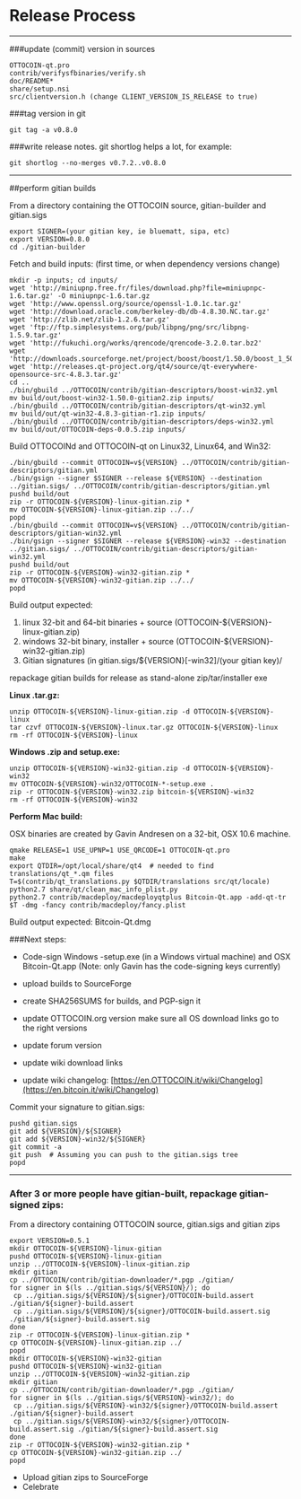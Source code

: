 Release Process
====================

* * *

###update (commit) version in sources


	OTTOCOIN-qt.pro
	contrib/verifysfbinaries/verify.sh
	doc/README*
	share/setup.nsi
	src/clientversion.h (change CLIENT_VERSION_IS_RELEASE to true)

###tag version in git

	git tag -a v0.8.0

###write release notes. git shortlog helps a lot, for example:

	git shortlog --no-merges v0.7.2..v0.8.0

* * *

##perform gitian builds

 From a directory containing the OTTOCOIN source, gitian-builder and gitian.sigs
  
	export SIGNER=(your gitian key, ie bluematt, sipa, etc)
	export VERSION=0.8.0
	cd ./gitian-builder

 Fetch and build inputs: (first time, or when dependency versions change)

	mkdir -p inputs; cd inputs/
	wget 'http://miniupnp.free.fr/files/download.php?file=miniupnpc-1.6.tar.gz' -O miniupnpc-1.6.tar.gz
	wget 'http://www.openssl.org/source/openssl-1.0.1c.tar.gz'
	wget 'http://download.oracle.com/berkeley-db/db-4.8.30.NC.tar.gz'
	wget 'http://zlib.net/zlib-1.2.6.tar.gz'
	wget 'ftp://ftp.simplesystems.org/pub/libpng/png/src/libpng-1.5.9.tar.gz'
	wget 'http://fukuchi.org/works/qrencode/qrencode-3.2.0.tar.bz2'
	wget 'http://downloads.sourceforge.net/project/boost/boost/1.50.0/boost_1_50_0.tar.bz2'
	wget 'http://releases.qt-project.org/qt4/source/qt-everywhere-opensource-src-4.8.3.tar.gz'
	cd ..
	./bin/gbuild ../OTTOCOIN/contrib/gitian-descriptors/boost-win32.yml
	mv build/out/boost-win32-1.50.0-gitian2.zip inputs/
	./bin/gbuild ../OTTOCOIN/contrib/gitian-descriptors/qt-win32.yml
	mv build/out/qt-win32-4.8.3-gitian-r1.zip inputs/
	./bin/gbuild ../OTTOCOIN/contrib/gitian-descriptors/deps-win32.yml
	mv build/out/OTTOCOIN-deps-0.0.5.zip inputs/

 Build OTTOCOINd and OTTOCOIN-qt on Linux32, Linux64, and Win32:
  
	./bin/gbuild --commit OTTOCOIN=v${VERSION} ../OTTOCOIN/contrib/gitian-descriptors/gitian.yml
	./bin/gsign --signer $SIGNER --release ${VERSION} --destination ../gitian.sigs/ ../OTTOCOIN/contrib/gitian-descriptors/gitian.yml
	pushd build/out
	zip -r OTTOCOIN-${VERSION}-linux-gitian.zip *
	mv OTTOCOIN-${VERSION}-linux-gitian.zip ../../
	popd
	./bin/gbuild --commit OTTOCOIN=v${VERSION} ../OTTOCOIN/contrib/gitian-descriptors/gitian-win32.yml
	./bin/gsign --signer $SIGNER --release ${VERSION}-win32 --destination ../gitian.sigs/ ../OTTOCOIN/contrib/gitian-descriptors/gitian-win32.yml
	pushd build/out
	zip -r OTTOCOIN-${VERSION}-win32-gitian.zip *
	mv OTTOCOIN-${VERSION}-win32-gitian.zip ../../
	popd

  Build output expected:

  1. linux 32-bit and 64-bit binaries + source (OTTOCOIN-${VERSION}-linux-gitian.zip)
  2. windows 32-bit binary, installer + source (OTTOCOIN-${VERSION}-win32-gitian.zip)
  3. Gitian signatures (in gitian.sigs/${VERSION}[-win32]/(your gitian key)/

repackage gitian builds for release as stand-alone zip/tar/installer exe

**Linux .tar.gz:**

	unzip OTTOCOIN-${VERSION}-linux-gitian.zip -d OTTOCOIN-${VERSION}-linux
	tar czvf OTTOCOIN-${VERSION}-linux.tar.gz OTTOCOIN-${VERSION}-linux
	rm -rf OTTOCOIN-${VERSION}-linux

**Windows .zip and setup.exe:**

	unzip OTTOCOIN-${VERSION}-win32-gitian.zip -d OTTOCOIN-${VERSION}-win32
	mv OTTOCOIN-${VERSION}-win32/OTTOCOIN-*-setup.exe .
	zip -r OTTOCOIN-${VERSION}-win32.zip bitcoin-${VERSION}-win32
	rm -rf OTTOCOIN-${VERSION}-win32

**Perform Mac build:**

  OSX binaries are created by Gavin Andresen on a 32-bit, OSX 10.6 machine.

	qmake RELEASE=1 USE_UPNP=1 USE_QRCODE=1 OTTOCOIN-qt.pro
	make
	export QTDIR=/opt/local/share/qt4  # needed to find translations/qt_*.qm files
	T=$(contrib/qt_translations.py $QTDIR/translations src/qt/locale)
	python2.7 share/qt/clean_mac_info_plist.py
	python2.7 contrib/macdeploy/macdeployqtplus Bitcoin-Qt.app -add-qt-tr $T -dmg -fancy contrib/macdeploy/fancy.plist

 Build output expected: Bitcoin-Qt.dmg

###Next steps:

* Code-sign Windows -setup.exe (in a Windows virtual machine) and
  OSX Bitcoin-Qt.app (Note: only Gavin has the code-signing keys currently)

* upload builds to SourceForge

* create SHA256SUMS for builds, and PGP-sign it

* update OTTOCOIN.org version
  make sure all OS download links go to the right versions

* update forum version

* update wiki download links

* update wiki changelog: [https://en.OTTOCOIN.it/wiki/Changelog](https://en.bitcoin.it/wiki/Changelog)

Commit your signature to gitian.sigs:

	pushd gitian.sigs
	git add ${VERSION}/${SIGNER}
	git add ${VERSION}-win32/${SIGNER}
	git commit -a
	git push  # Assuming you can push to the gitian.sigs tree
	popd

-------------------------------------------------------------------------

### After 3 or more people have gitian-built, repackage gitian-signed zips:

From a directory containing OTTOCOIN source, gitian.sigs and gitian zips

	export VERSION=0.5.1
	mkdir OTTOCOIN-${VERSION}-linux-gitian
	pushd OTTOCOIN-${VERSION}-linux-gitian
	unzip ../OTTOCOIN-${VERSION}-linux-gitian.zip
	mkdir gitian
	cp ../OTTOCOIN/contrib/gitian-downloader/*.pgp ./gitian/
	for signer in $(ls ../gitian.sigs/${VERSION}/); do
	 cp ../gitian.sigs/${VERSION}/${signer}/OTTOCOIN-build.assert ./gitian/${signer}-build.assert
	 cp ../gitian.sigs/${VERSION}/${signer}/OTTOCOIN-build.assert.sig ./gitian/${signer}-build.assert.sig
	done
	zip -r OTTOCOIN-${VERSION}-linux-gitian.zip *
	cp OTTOCOIN-${VERSION}-linux-gitian.zip ../
	popd
	mkdir OTTOCOIN-${VERSION}-win32-gitian
	pushd OTTOCOIN-${VERSION}-win32-gitian
	unzip ../OTTOCOIN-${VERSION}-win32-gitian.zip
	mkdir gitian
	cp ../OTTOCOIN/contrib/gitian-downloader/*.pgp ./gitian/
	for signer in $(ls ../gitian.sigs/${VERSION}-win32/); do
	 cp ../gitian.sigs/${VERSION}-win32/${signer}/OTTOCOIN-build.assert ./gitian/${signer}-build.assert
	 cp ../gitian.sigs/${VERSION}-win32/${signer}/OTTOCOIN-build.assert.sig ./gitian/${signer}-build.assert.sig
	done
	zip -r OTTOCOIN-${VERSION}-win32-gitian.zip *
	cp OTTOCOIN-${VERSION}-win32-gitian.zip ../
	popd

- Upload gitian zips to SourceForge
- Celebrate 
